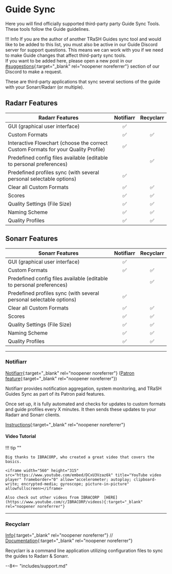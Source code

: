 # Guide Sync

Here you will find officially supported third-party party Guide Sync Tools. These tools follow the Guide guidelines.

!!! Info
    If you are the author of another TRaSH Guides sync tool and would like to be added to this list, you must also be active in our Guide Discord server for support questions. This means we can work with you if we need to make Guide changes that affect third-party sync tools.<br>If you want to be added here, please open a new post in our [#suggestions](https://discord.com/channels/492590071455940612/1021029470389403818){:target="\_blank" rel="noopener noreferrer"} section of our Discord to make a request.

These are third-party applications that sync several sections of the guide with your Sonarr/Radarr (or multiple).

## Radarr Features

| Radarr Features                                                                    |     Notifiarr      |     Recyclarr      |
| ---------------------------------------------------------------------------------- | :----------------: | :----------------: |
| GUI (graphical user interface)                                                     | :white_check_mark: |                    |
| Custom Formats                                                                     | :white_check_mark: | :white_check_mark: |
| Interactive Flowchart (choose the correct Custom Formats for your Quality Profile) | :white_check_mark: |                    |
| Predefined config files available (editable to personal preferences)               |                    | :white_check_mark: |
| Predefined profiles sync (with several personal selectable options)                | :white_check_mark: |                    |
| Clear all Custom Formats                                                           | :white_check_mark: | :white_check_mark: |
| Scores                                                                             | :white_check_mark: | :white_check_mark: |
| Quality Settings (File Size)                                                       | :white_check_mark: | :white_check_mark: |
| Naming Scheme                                                                      | :white_check_mark: | :white_check_mark: |
| Quality Profiles                                                                   | :white_check_mark: | :white_check_mark: |

## Sonarr Features

| Sonarr Features                                                      |     Notifiarr      |     Recyclarr      |
| -------------------------------------------------------------------- | :----------------: | :----------------: |
| GUI (graphical user interface)                                       | :white_check_mark: |                    |
| Custom Formats                                                       | :white_check_mark: | :white_check_mark: |
| Predefined config files available (editable to personal preferences) |                    | :white_check_mark: |
| Predefined profiles sync (with several personal selectable options)  | :white_check_mark: |                    |
| Clear all Custom Formats                                             | :white_check_mark: | :white_check_mark: |
| Scores                                                               | :white_check_mark: | :white_check_mark: |
| Quality Settings (File Size)                                         | :white_check_mark: | :white_check_mark: |
| Naming Scheme                                                        | :white_check_mark: | :white_check_mark: |
| Quality Profiles                                                     | :white_check_mark: | :white_check_mark: |

---

### Notifiarr

[Notifiarr](https://notifiarr.com){:target="\_blank" rel="noopener noreferrer"} ([Patron feature](https://notifiarr.wiki/FAQ#q-what-are-the-user-level-differences){:target="\_blank" rel="noopener noreferrer"})

Notifiarr provides notification aggregation, system monitoring, and TRaSH Guides Sync as part of its Patron paid features.

Once set up, it is fully automated and checks for updates to custom formats and guide profiles every X minutes. It then sends these updates to your Radarr and Sonarr clients.

[Instructions](https://notifiarr.wiki/en/Website/Integrations/Trash){:target="\_blank" rel="noopener noreferrer"}

#### Video Tutorial

!!! tip ""

    Big thanks to IBRACORP, who created a great video that covers the basics.

    <iframe width="560" height="315" src="https://www.youtube.com/embed/DCxU3Vzaz6k" title="YouTube video player" frameborder="0" allow="accelerometer; autoplay; clipboard-write; encrypted-media; gyroscope; picture-in-picture" allowfullscreen></iframe>

    Also check out other videos from IBRACORP  [HERE](https://www.youtube.com/c/IBRACORP/videos){:target="_blank" rel="noopener noreferrer"}

---

### Recyclarr

[Info](/Recyclarr/){:target="\_blank" rel="noopener noreferrer"} // [Documentation](https://recyclarr.dev/wiki/){:target="\_blank" rel="noopener noreferrer"}

Recyclarr is a command line application utilizing configuration files to sync the guides to Radarr &
Sonarr.

--8<-- "includes/support.md"
